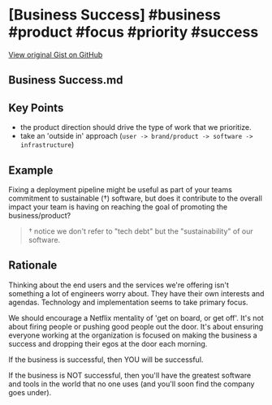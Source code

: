 # [Business Success] #business #product #focus #priority #success

[View original Gist on GitHub](https://gist.github.com/Integralist/b2dded9dfa43e7858ec6ccea33ea3dc4)

## Business Success.md

## Key Points

- the product direction should drive the type of work that we prioritize.
- take an 'outside in' approach (`user -> brand/product -> software -> infrastructure`)

## Example

Fixing a deployment pipeline might be useful as part of your teams commitment to sustainable (†) software, but does it contribute to the overall impact your team is having on reaching the goal of promoting the business/product?

> † notice we don't refer to "tech debt" but the "sustainability" of our software.

## Rationale

Thinking about the end users and the services we're offering isn't something a lot of engineers worry about. They have their own interests and agendas. Technology and implementation seems to take primary focus.

We should encourage a Netflix mentality of 'get on board, or get off'. It's not about firing people or pushing good people out the door. It's about ensuring everyone working at the organization is focused on making the business a success and dropping their egos at the door each morning.

If the business is successful, then YOU will be successful.

If the business is NOT successful, then you'll have the greatest software and tools in the world that no one uses (and you'll soon find the company goes under).

